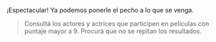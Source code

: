 ¡Espectacular! Ya podemos ponerle el pecho a lo que se venga.

> Consultá los actores y actrices que participen en películas con puntaje mayor a 9. Procurá que no se repitan los resultados.

<div
  class='mu-sql-table'
  data-name='series_peliculas'
  data-columns='[{"name": "id_contenido", "pk": true}, "titulo", "puntaje"]'
  data-rows='[
    [1, "Los juegos del hambre", 9.7],
    [2, "X-men", 9.5],
    [3, "Yo antes de tí", 8]
  ]'>
</div>

<div
  class='mu-sql-table'
  data-name='personaje_por_contenido'
  data-columns='[{"name": "id_contenido", "pk": true, "fk": true}, {"name": "id_personaje", "pk": true, "fk": true}]'
  data-rows='[
    [1, 1],
    [1, 2],
    [2, 1],
    [3, 2],
    [3, 3]
  ]'>
</div>

<div
  class='mu-sql-table'
  data-name='personajes'
  data-columns='[{"name": "id_personaje", "pk": true}, "actriz_actor"]'
  data-rows='[
    [1, "Jennifer Lawrence"],
    [2, "Sam Claflin"],
    [3, "Emilia Clarke"]
  ]'>
</div>